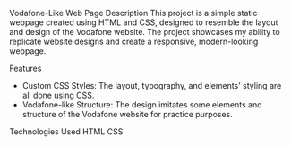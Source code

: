 Vodafone-Like Web Page
Description
This project is a simple static webpage created using HTML and CSS, designed to resemble the layout and design of the Vodafone website. The project showcases my ability to replicate website designs and create a responsive, modern-looking webpage.

Features
- Custom CSS Styles: The layout, typography, and elements' styling are all done using CSS.
- Vodafone-like Structure: The design imitates some elements and structure of the Vodafone website for practice purposes.

Technologies Used
HTML
CSS
